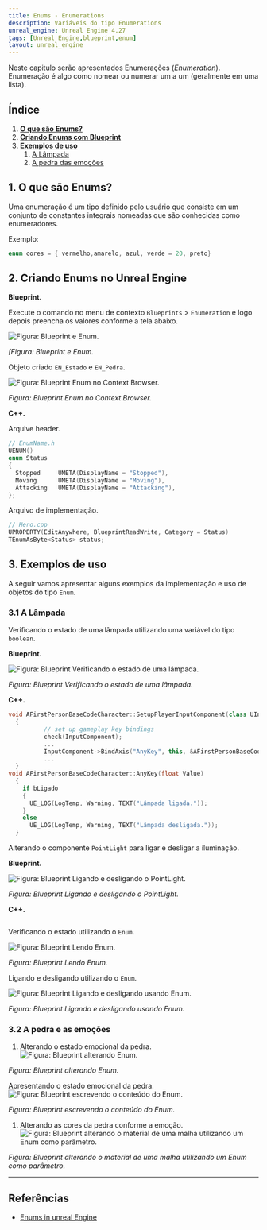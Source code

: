 ```yaml
---
title: Enums - Enumerations
description: Variáveis do tipo Enumerations
unreal_engine: Unreal Engine 4.27
tags: [Unreal Engine,blueprint,enum]
layout: unreal_engine
---
```


Neste capitulo serão apresentados Enumerações (*Enumeration*). Enumeração é algo como nomear ou numerar um a um (geralmente em uma lista).

## Índice
1. **[O que são Enums?](#1)**
1. **[Criando Enums com Blueprint](#2)**
1. **[Exemplos de uso](#3)**
    1. [A Lâmpada](#3.1)
    1. [A pedra das emoções](#3.2)

<a name="1"></a>
## 1. O que são Enums?
Uma enumeração é um tipo definido pelo usuário que consiste em um conjunto de constantes integrais nomeadas que são conhecidas como enumeradores.

Exemplo:

```cpp
enum cores = { vermelho,amarelo, azul, verde = 20, preto}
```
<a name="2"></a>
## 2. Criando Enums no Unreal Engine

**Blueprint.**

Execute o comando no menu de contexto `Blueprints` > `Enumeration` e logo depois preencha os valores conforme a tela abaixo.  

![Figura: Blueprint e Enum.](imagens/enum/blueprint_enum_declare.jpg "[Figura: Blueprint e Enum.")

*[Figura: Blueprint e Enum.*

Objeto criado `EN_Estado` e `EN_Pedra`.  

![Figura: Blueprint Enum no Context Browser.](imagens/enum/blueprint_enum.jpg "Figura: Blueprint Enum no Context Browser.")

*Figura: Blueprint Enum no Context Browser.*

**C++.**

Arquive header.

```cpp
// EnumName.h
UENUM()
enum Status
{
  Stopped     UMETA(DisplayName = "Stopped"),
  Moving      UMETA(DisplayName = "Moving"),
  Attacking   UMETA(DisplayName = "Attacking"),
};
```

Arquivo de implementação.

```cpp
// Hero.cpp
UPROPERTY(EditAnywhere, BlueprintReadWrite, Category = Status)
TEnumAsByte<Status> status;
```


<a name="3"></a>
## 3. Exemplos de uso
A seguir vamos apresentar alguns exemplos da implementação e uso de objetos do tipo `Enum`.

<a name="3.1"></a>
### 3.1 A Lâmpada

Verificando o estado de uma lâmpada utilizando uma variável do tipo `boolean`.  

**Blueprint.**

![Figura: Blueprint Verificando o estado de uma lâmpada.](imagens/enum/blueprint_enum_example_lamp_state.jpg "Figura: Blueprint Verificando o estado de uma lâmpada.")

*Figura: Blueprint Verificando o estado de uma lâmpada.*

**C++.**

```cpp
void AFirstPersonBaseCodeCharacter::SetupPlayerInputComponent(class UInputComponent* InputComponent)
  {
          // set up gameplay key bindings
          check(InputComponent);
          ...
          InputComponent->BindAxis("AnyKey", this, &AFirstPersonBaseCodeCharacter::AnyKey);
          ...
  }   
void AFirstPersonBaseCodeCharacter::AnyKey(float Value)
  {
    if bLigado
    {
      UE_LOG(LogTemp, Warning, TEXT("Lâmpada ligada."));  
    }    
    else
      UE_LOG(LogTemp, Warning, TEXT("Lâmpada desligada."));
  }    
```

Alterando o componente `PointLight` para ligar e desligar a iluminação.    

**Blueprint.**

![Figura: Blueprint Ligando e desligando o PointLight.](imagens/enum/blueprint_enum_example_lamp_offon.jpg "Figura: Blueprint Ligando e desligando o PointLight.")

*Figura: Blueprint Ligando e desligando o PointLight.*   

**C++.**

```cpp

```

Verificando o estado utilizando o `Enum`.   

![Figura: Blueprint Lendo Enum.](imagens/enum/blueprint_enum_example_lamp_read_state.jpg)

*Figura: Blueprint Lendo Enum.*  

Ligando e desligando utilizando o `Enum`.   

![Figura: Blueprint Ligando e desligando usando Enum.](imagens/enum/blueprint_enum_example_lamp_off.jpg)

*Figura: Blueprint Ligando e desligando usando Enum.*

<a name="3.2"></a>
### 3.2 A pedra e as emoções
1. Alterando o estado emocional da pedra.    
  ![Figura: Blueprint alterando Enum.](imagens/enum/blueprint_enum_example_rock.jpg "Figura: Blueprint alterando Enum.")

*Figura: Blueprint alterando Enum.*

Apresentando o estado emocional da pedra.   
  ![Figura: Blueprint escrevendo o conteúdo do Enum.](imagens/enum/blueprint_enum_example_rock_state.jpg "Figura: Blueprint escrevendo o conteúdo do Enum.")

  *Figura: Blueprint escrevendo o conteúdo do Enum.*
1. Alterando as cores da pedra conforme a emoção.  
  ![Figura: Blueprint alterando o material de uma malha utilizando um Enum como parâmetro.](imagens/enum/blueprint_enum_example_rock_set_material.jpg "Figura: Blueprint alterando o material de uma malha utilizando um Enum como parâmetro.")

  *Figura: Blueprint alterando o material de uma malha utilizando um Enum como parâmetro.*

***
## Referências
- [Enums in unreal Engine](https://couchlearn.com/enums-in-unreal-engine-4-blueprints/)

